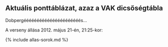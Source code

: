 ## Aktuális ponttáblázat, azaz a VAK dicsőségtábla

Dobpergéééééééééééééééééééééés...

A verseny állása 2012. május 21-én, 21:25-kor:

{% include allas-sorok.md %}
